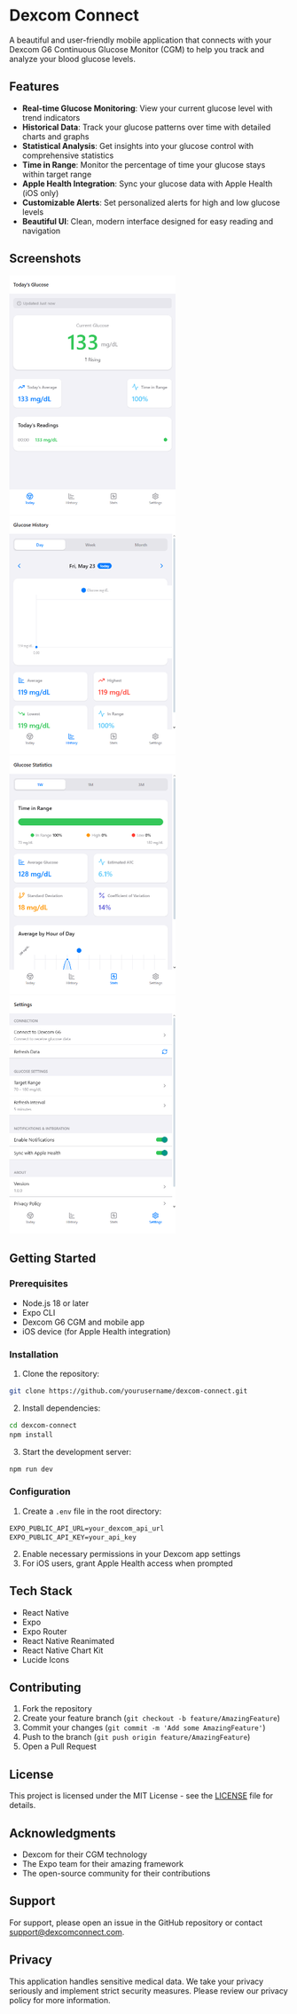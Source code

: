 # Dexcom Connect

A beautiful and user-friendly mobile application that connects with your Dexcom G6 Continuous Glucose Monitor (CGM) to help you track and analyze your blood glucose levels.

## Features

- **Real-time Glucose Monitoring**: View your current glucose level with trend indicators
- **Historical Data**: Track your glucose patterns over time with detailed charts and graphs
- **Statistical Analysis**: Get insights into your glucose control with comprehensive statistics
- **Time in Range**: Monitor the percentage of time your glucose stays within target range
- **Apple Health Integration**: Sync your glucose data with Apple Health (iOS only)
- **Customizable Alerts**: Set personalized alerts for high and low glucose levels
- **Beautiful UI**: Clean, modern interface designed for easy reading and navigation

## Screenshots

<img src="App1.png" width="300"/>
<img src="App2.png" width="300"/>
<img src="App3.png" width="300"/>
<img src="App4.png" width="300"/>

## Getting Started

### Prerequisites

- Node.js 18 or later
- Expo CLI
- Dexcom G6 CGM and mobile app
- iOS device (for Apple Health integration)

### Installation

1. Clone the repository:
```bash
git clone https://github.com/yourusername/dexcom-connect.git
```

2. Install dependencies:
```bash
cd dexcom-connect
npm install
```

3. Start the development server:
```bash
npm run dev
```

### Configuration

1. Create a `.env` file in the root directory:
```
EXPO_PUBLIC_API_URL=your_dexcom_api_url
EXPO_PUBLIC_API_KEY=your_api_key
```

2. Enable necessary permissions in your Dexcom app settings
3. For iOS users, grant Apple Health access when prompted

## Tech Stack

- React Native
- Expo
- Expo Router
- React Native Reanimated
- React Native Chart Kit
- Lucide Icons

## Contributing

1. Fork the repository
2. Create your feature branch (`git checkout -b feature/AmazingFeature`)
3. Commit your changes (`git commit -m 'Add some AmazingFeature'`)
4. Push to the branch (`git push origin feature/AmazingFeature`)
5. Open a Pull Request

## License

This project is licensed under the MIT License - see the [LICENSE](LICENSE) file for details.

## Acknowledgments

- Dexcom for their CGM technology
- The Expo team for their amazing framework
- The open-source community for their contributions

## Support

For support, please open an issue in the GitHub repository or contact support@dexcomconnect.com.

## Privacy

This application handles sensitive medical data. We take your privacy seriously and implement strict security measures. Please review our privacy policy for more information.
